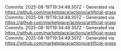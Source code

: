Commits: 2025-08-19T19:34:49.307Z - Generated via https://github.com/marketplace/actions/artificial-grass
<br>
Commits: 2025-08-19T19:34:49.307Z - Generated via https://github.com/marketplace/actions/artificial-grass
<br>
Commits: 2025-08-19T19:34:49.307Z - Generated via https://github.com/marketplace/actions/artificial-grass
<br>
Commits: 2025-08-19T19:34:49.307Z - Generated via https://github.com/marketplace/actions/artificial-grass
<br>
